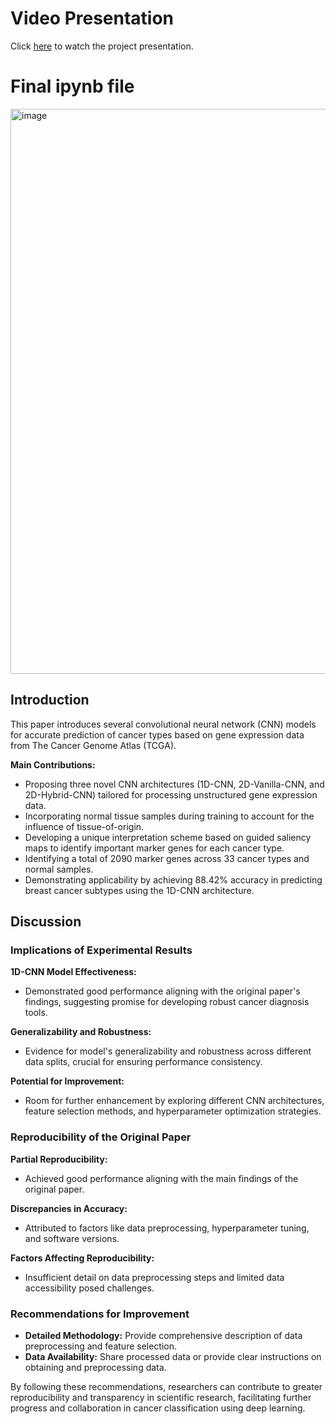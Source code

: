 # Video Presentation

Click [here](https://youtu.be/wvt74wxUmr8?si=DycmLcN6Hq8_aWlS) to watch the project presentation.

# Final ipynb file

<img width="904" alt="image" src="https://github.com/anjaligang/DLH_Project_anjali9/assets/113314413/04fdfe03-48b3-452f-997f-5fbc96fc5ced">


## Introduction

This paper introduces several convolutional neural network (CNN) models for accurate prediction of cancer types based on gene expression data from The Cancer Genome Atlas (TCGA).

**Main Contributions:**
- Proposing three novel CNN architectures (1D-CNN, 2D-Vanilla-CNN, and 2D-Hybrid-CNN) tailored for processing unstructured gene expression data.
- Incorporating normal tissue samples during training to account for the influence of tissue-of-origin.
- Developing a unique interpretation scheme based on guided saliency maps to identify important marker genes for each cancer type.
- Identifying a total of 2090 marker genes across 33 cancer types and normal samples.
- Demonstrating applicability by achieving 88.42% accuracy in predicting breast cancer subtypes using the 1D-CNN architecture.

## Discussion

### Implications of Experimental Results

**1D-CNN Model Effectiveness:**
- Demonstrated good performance aligning with the original paper's findings, suggesting promise for developing robust cancer diagnosis tools.
  
**Generalizability and Robustness:**
- Evidence for model's generalizability and robustness across different data splits, crucial for ensuring performance consistency.
  
**Potential for Improvement:**
- Room for further enhancement by exploring different CNN architectures, feature selection methods, and hyperparameter optimization strategies.

### Reproducibility of the Original Paper

**Partial Reproducibility:**
- Achieved good performance aligning with the main findings of the original paper.

**Discrepancies in Accuracy:**
- Attributed to factors like data preprocessing, hyperparameter tuning, and software versions.
  
**Factors Affecting Reproducibility:**
- Insufficient detail on data preprocessing steps and limited data accessibility posed challenges.

### Recommendations for Improvement

- **Detailed Methodology:** Provide comprehensive description of data preprocessing and feature selection.
- **Data Availability:** Share processed data or provide clear instructions on obtaining and preprocessing data.

By following these recommendations, researchers can contribute to greater reproducibility and transparency in scientific research, facilitating further progress and collaboration in cancer classification using deep learning.

